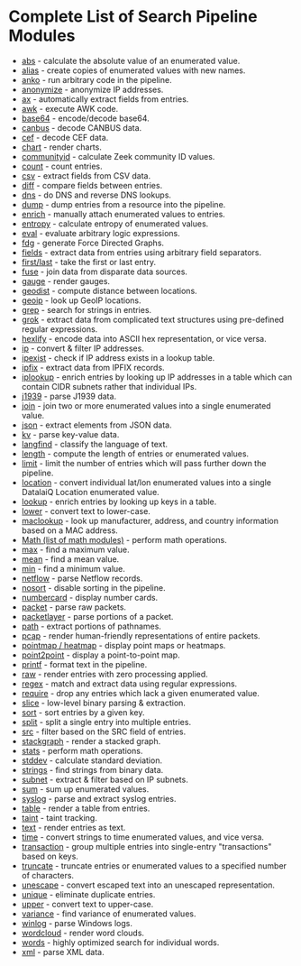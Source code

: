 # Complete List of Search Pipeline Modules

* [abs](abs/abs.md) - calculate the absolute value of an enumerated value.
* [alias](alias/alias.md) - create copies of enumerated values with new names.
* [anko](anko/anko.md) - run arbitrary code in the pipeline.
* [anonymize](anonymize/anonymize.md) - anonymize IP addresses.
* [ax](ax/ax.md) - automatically extract fields from entries.
* [awk](awk/awk.md) - execute AWK code.
* [base64](base64/base64.md) - encode/decode base64.
* [canbus](canbus/canbus.md) - decode CANBUS data.
* [cef](cef/cef.md) - decode CEF data.
* [chart](chart/chart.md) - render charts.
* [communityid](communityid/communityid.md) - calculate Zeek community ID values.
* [count](math/math.md#Count) - count entries.
* [csv](csv/csv.md) - extract fields from CSV data.
* [diff](diff/diff.md) - compare fields between entries.
* [dns](dns/dns.md) - do DNS and reverse DNS lookups.
* [dump](dump/dump.md) - dump entries from a resource into the pipeline.
* [enrich](enrich/enrich.md) - manually attach enumerated values to entries.
* [entropy](entropy/entropy.md) - calculate entropy of enumerated values.
* [eval](eval/eval.md) - evaluate arbitrary logic expressions.
* [fdg](fdg/fdg.md) - generate Force Directed Graphs.
* [fields](fields/fields.md) - extract data from entries using arbitrary field separators.
* [first/last](firstlast/firstlast.md) - take the first or last entry.
* [fuse](fuse/fuse.md) - join data from disparate data sources.
* [gauge](gauge/gauge.md) - render gauges.
* [geodist](geodist/geodist.md) - compute distance between locations.
* [geoip](geoip/geoip.md) - look up GeoIP locations.
* [grep](grep/grep.md) - search for strings in entries.
* [grok](grok/grok.md) - extract data from complicated text structures using pre-defined regular expressions.
* [hexlify](hexlify/hexlify.md) - encode data into ASCII hex representation, or vice versa.
* [ip](ip/ip.md) - convert & filter IP addresses.
* [ipexist](ipexist/ipexist.md) - check if IP address exists in a lookup table.
* [ipfix](ipfix/ipfix.md) - extract data from IPFIX records.
* [iplookup](iplookup/iplookup.md) - enrich entries by looking up IP addresses in a table which can contain CIDR subnets rather that individual IPs.
* [j1939](j1939/j1939.md) - parse J1939 data.
* [join](join/join.md) - join two or more enumerated values into a single enumerated value.
* [json](json/json.md) - extract elements from JSON data.
* [kv](kv/kv.md) - parse key-value data.
* [langfind](langfind/langfind.md) - classify the language of text.
* [length](length/length.md) - compute the length of entries or enumerated values.
* [limit](limit/limit.md) - limit the number of entries which will pass further down the pipeline.
* [location](location/location.md) - convert individual lat/lon enumerated values into a single DatalaiQ Location enumerated value.
* [lookup](lookup/lookup.md) - enrich entries by looking up keys in a table.
* [lower](upperlower/upperlower.md) - convert text to lower-case.
* [maclookup](maclookup/maclookup.md) - look up manufacturer, address, and country information based on a MAC address.
* [Math (list of math modules)](math/math.md) - perform math operations.
* [max](math/math.md#Max) - find a maximum value.
* [mean](math/math.md#Mean) - find a mean value.
* [min](math/math.md#Min) - find a minimum value.
* [netflow](netflow/netflow.md) - parse Netflow records.
* [nosort](nosort/nosort.md) - disable sorting in the pipeline.
* [numbercard](gauge/gauge.md) - display number cards.
* [packet](packet/packet.md) - parse raw packets.
* [packetlayer](packetlayer/packetlayer.md) - parse portions of a packet.
* [path](path/path.md) - extract portions of pathnames.
* [pcap](pcap/pcap.md) - render human-friendly representations of entire packets.
* [pointmap / heatmap](map/map.md) - display point maps or heatmaps.
* [point2point](point2point/point2point.md) - display a point-to-point map.
* [printf](printf/printf.md) - format text in the pipeline.
* [raw](raw/raw.md) - render entries with zero processing applied.
* [regex](regex/regex.md) - match and extract data using regular expressions.
* [require](require/require.md) - drop any entries which lack a given enumerated value.
* [slice](slice/slice.md) - low-level binary parsing & extraction.
* [sort](sort/sort.md) - sort entries by a given key.
* [split](split/split.md) - split a single entry into multiple entries.
* [src](src/src.md) - filter based on the SRC field of entries.
* [stackgraph](stackgraph/stackgraph.md) - render a stacked graph.
* [stats](stats/stats.md) - perform math operations.
* [stddev](math/math.md#Stddev) - calculate standard deviation.
* [strings](strings/strings.md) - find strings from binary data.
* [subnet](subnet/subnet.md) - extract & filter based on IP subnets.
* [sum](math/math.md#Sum) - sum up enumerated values.
* [syslog](syslog/syslog.md) - parse and extract syslog entries.
* [table](table/table.md) - render a table from entries.
* [taint](taint/taint.md) - taint tracking.
* [text](text/text.md) - render entries as text.
* [time](time/time.md) - convert strings to time enumerated values, and vice versa.
* [transaction](transaction/transaction.md) - group multiple entries into single-entry "transactions" based on keys.
* [truncate](truncate/truncate.md) - truncate entries or enumerated values to a specified number of characters.
* [unescape](unescape/unescape.md) - convert escaped text into an unescaped representation.
* [unique](math/math.md#Unique) - eliminate duplicate entries.
* [upper](upperlower/upperlower.md) - convert text to upper-case.
* [variance](math/math.md#Variance) - find variance of enumerated values.
* [winlog](winlog/winlog.md) - parse Windows logs.
* [wordcloud](wordcloud/wordcloud.md) - render word clouds.
* [words](words/words.md) - highly optimized search for individual words.
* [xml](xml/xml.md) - parse XML data.
